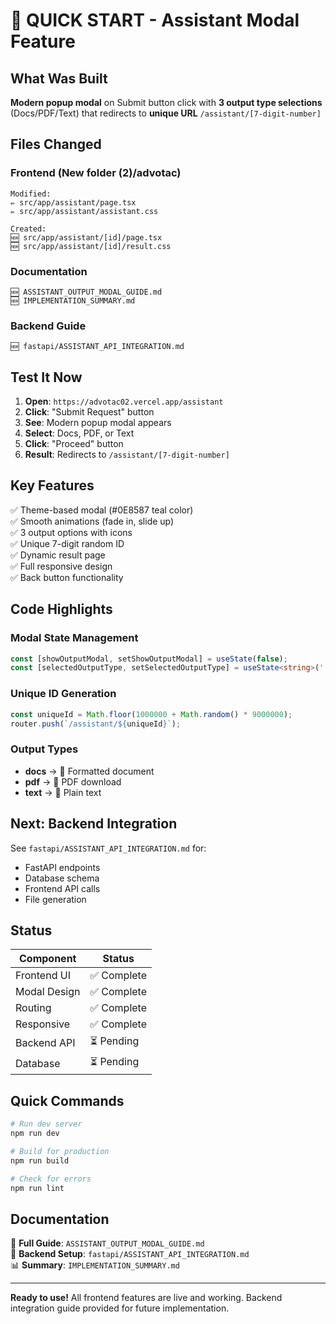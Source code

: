 # 🚀 QUICK START - Assistant Modal Feature

## What Was Built

**Modern popup modal** on Submit button click with **3 output type selections** (Docs/PDF/Text) that redirects to **unique URL** `/assistant/[7-digit-number]`

## Files Changed

### Frontend (New folder (2)/advotac)
```
Modified:
✏️ src/app/assistant/page.tsx
✏️ src/app/assistant/assistant.css

Created:
🆕 src/app/assistant/[id]/page.tsx
🆕 src/app/assistant/[id]/result.css
```

### Documentation
```
🆕 ASSISTANT_OUTPUT_MODAL_GUIDE.md
🆕 IMPLEMENTATION_SUMMARY.md
```

### Backend Guide
```
🆕 fastapi/ASSISTANT_API_INTEGRATION.md
```

## Test It Now

1. **Open**: `https://advotac02.vercel.app/assistant`
2. **Click**: "Submit Request" button
3. **See**: Modern popup modal appears
4. **Select**: Docs, PDF, or Text
5. **Click**: "Proceed" button
6. **Result**: Redirects to `/assistant/[7-digit-number]`

## Key Features

✅ Theme-based modal (#0E8587 teal color)  
✅ Smooth animations (fade in, slide up)  
✅ 3 output options with icons  
✅ Unique 7-digit random ID  
✅ Dynamic result page  
✅ Full responsive design  
✅ Back button functionality  

## Code Highlights

### Modal State Management
```typescript
const [showOutputModal, setShowOutputModal] = useState(false);
const [selectedOutputType, setSelectedOutputType] = useState<string>('');
```

### Unique ID Generation
```typescript
const uniqueId = Math.floor(1000000 + Math.random() * 9000000);
router.push(`/assistant/${uniqueId}`);
```

### Output Types
- **docs** → 📄 Formatted document
- **pdf** → 📑 PDF download
- **text** → 📝 Plain text

## Next: Backend Integration

See `fastapi/ASSISTANT_API_INTEGRATION.md` for:
- FastAPI endpoints
- Database schema
- Frontend API calls
- File generation

## Status

| Component | Status |
|-----------|--------|
| Frontend UI | ✅ Complete |
| Modal Design | ✅ Complete |
| Routing | ✅ Complete |
| Responsive | ✅ Complete |
| Backend API | ⏳ Pending |
| Database | ⏳ Pending |

## Quick Commands

```bash
# Run dev server
npm run dev

# Build for production
npm run build

# Check for errors
npm run lint
```

## Documentation

📖 **Full Guide**: `ASSISTANT_OUTPUT_MODAL_GUIDE.md`  
🔧 **Backend Setup**: `fastapi/ASSISTANT_API_INTEGRATION.md`  
📊 **Summary**: `IMPLEMENTATION_SUMMARY.md`

---

**Ready to use!** All frontend features are live and working. Backend integration guide provided for future implementation.
